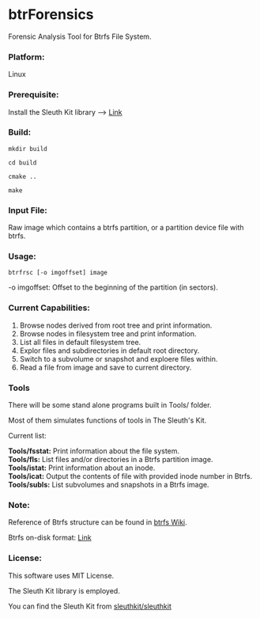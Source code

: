 # btrForensics
Forensic Analysis Tool for Btrfs File System.

### Platform:
Linux

### Prerequisite:
Install the Sleuth Kit library --> [Link](https://github.com/sleuthkit/sleuthkit.git)

### Build:
```
mkdir build

cd build

cmake ..

make
```

### Input File:
Raw image which contains a btrfs partition, or a partition device file with btrfs.

### Usage:
```
btrfrsc [-o imgoffset] image 
```

-o imgoffset: Offset to the beginning of the partition (in sectors).

### Current Capabilities:
1. Browse nodes derived from root tree and print information.
2. Browse nodes in filesystem tree and print information.
3. List all files in default filesystem tree.
4. Explor files and subdirectories in default root directory.
5. Switch to a subvolume or snapshot and exploere files within.
6. Read a file from image and save to current directory.

### Tools
There will be some stand alone programs built in Tools/ folder.

Most of them simulates functions of tools in The Sleuth's Kit.

Current list:

**Tools/fsstat:** Print information about the file system.  
**Tools/fls:** List files and/or directories in a Btrfs partition image.  
**Tools/istat:** Print information about an inode.  
**Tools/icat:** Output the contents of file with provided inode number in Btrfs.  
**Tools/subls:** List subvolumes and snapshots in a Btrfs image.

### Note:
Reference of Btrfs structure can be found in [btrfs Wiki](https://btrfs.wiki.kernel.org/index.php/Main_Page).

Btrfs on-disk format: [Link](https://btrfs.wiki.kernel.org/index.php/On-disk_Format)

### License:
This software uses MIT License.

The Sleuth Kit library is employed.

You can find the Sleuth Kit from [sleuthkit/sleuthkit](https://github.com/sleuthkit/sleuthkit.git)

